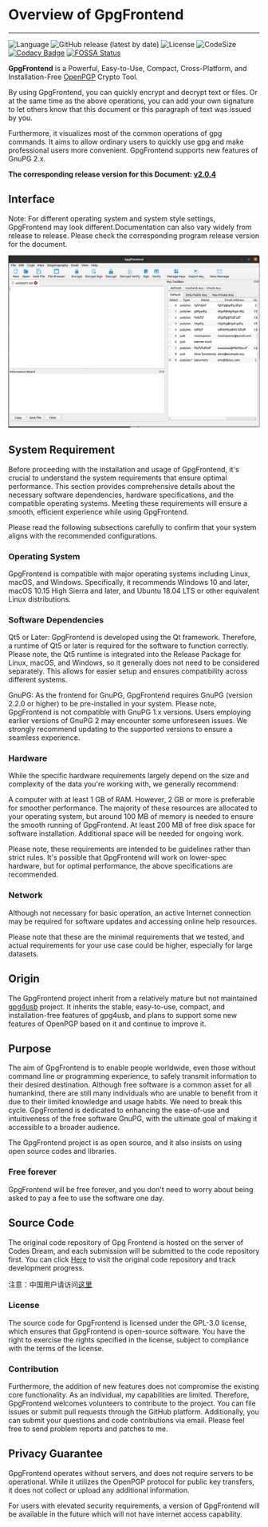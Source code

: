 # Overview of GpgFrontend

---

![Language](https://img.shields.io/badge/language-C%2B%2B-green)
![GitHub release (latest by date)](https://img.shields.io/github/v/release/saturneric/gpgfrontend)
![License](https://img.shields.io/badge/License-GPL--3.0-orange)
![CodeSize](https://img.shields.io/github/languages/code-size/saturneric/GpgFrontend)
[![Codacy Badge](https://app.codacy.com/project/badge/Grade/d1750e052a85430a8f1f84e58a0fceda)](https://www.codacy.com/gh/saturneric/GpgFrontend/dashboard?utm_source=github.com&utm_medium=referral&utm_content=saturneric/GpgFrontend&utm_campaign=Badge_Grade)
[![FOSSA Status](https://app.fossa.com/api/projects/git%2Bgithub.com%2Fsaturneric%2FGpgFrontend.svg?type=shield)](https://app.fossa.com/projects/git%2Bgithub.com%2Fsaturneric%2FGpgFrontend?ref=badge_shield)

**GpgFrontend** is a Powerful, Easy-to-Use, Compact, Cross-Platform, and
Installation-Free [OpenPGP](https://www.openpgp.org/) Crypto Tool.

By using GpgFrontend, you can quickly encrypt and decrypt text or files. Or at
the same time as the above operations, you can add your own signature to let
others know that this document or this paragraph of text was issued by you.

Furthermore, it visualizes most of the common operations of gpg commands. It
aims to allow ordinary users to quickly use gpg and make professional users more
convenient. GpgFrontend supports new features of GnuPG 2.x.

**The corresponding release version for this
Document: [v2.0.4](https://github.com/saturneric/GpgFrontend/releases/tag/v2.0.4)**

## Interface

Note: For different operating system and system style settings, GpgFrontend may
look different.Documentation can also vary widely from release to release.
Please check the corresponding program release version for the document.

![image-20220109192100901](_media/overview/image-20220109192100901.png)

## System Requirement

Before proceeding with the installation and usage of GpgFrontend, it's crucial
to understand the system requirements that ensure optimal performance. This
section provides comprehensive details about the necessary software
dependencies, hardware specifications, and the compatible operating systems.
Meeting these requirements will ensure a smooth, efficient experience while
using GpgFrontend.

Please read the following subsections carefully to confirm that your system
aligns with the recommended configurations.

### Operating System

GpgFrontend is compatible with major operating systems including Linux, macOS,
and Windows. Specifically, it recommends Windows 10 and later, macOS 10.15 High
Sierra and later, and Ubuntu 18.04 LTS or other equivalent Linux distributions.

### Software Dependencies

Qt5 or Later: GpgFrontend is developed using the Qt framework. Therefore, a
runtime of Qt5 or later is required for the software to function correctly.
Please note, the Qt5 runtime is integrated into the Release Package for Linux,
macOS, and Windows, so it generally does not need to be considered separately.
This allows for easier setup and ensures compatibility across different systems.

GnuPG: As the frontend for GnuPG, GpgFrontend requires GnuPG (version 2.2.0 or
higher) to be pre-installed in your system. Please note, GpgFrontend is not
compatible with GnuPG 1.x versions. Users employing earlier versions of GnuPG 2
may encounter some unforeseen issues. We strongly recommend updating to the
supported versions to ensure a seamless experience.

### Hardware

While the specific hardware requirements largely depend on the size and
complexity of the data you're working with, we generally recommend:

A computer with at least 1 GB of RAM. However, 2 GB or more is preferable for
smoother performance. The majority of these resources are allocated to your
operating system, but around 100 MB of memory is needed to ensure the smooth
running of GpgFrontend. At least 200 MB of free disk space for software
installation. Additional space will be needed for ongoing work.

Please note, these requirements are intended to be guidelines rather than strict
rules. It's possible that GpgFrontend will work on lower-spec hardware, but for
optimal performance, the above specifications are recommended.

### Network

Although not necessary for basic operation, an active Internet connection may be
required for software updates and accessing online help resources.

Please note that these are the minimal requirements that we tested, and actual
requirements for your use case could be higher, especially for large datasets.

## Origin

The GpgFrontend project inherit from a relatively mature but not maintained
[gpg4usb](https://www.gpg4usb.org/) project. It inherits the stable,
easy-to-use, compact, and installation-free features of gpg4usb, and plans to
support some new features of OpenPGP based on it and continue to improve it.

## Purpose

The aim of GpgFrontend is to enable people worldwide, even those without command
line or programming experience, to safely transmit information to their desired
destination. Although free software is a common asset for all humankind, there
are still many individuals who are unable to benefit from it due to their
limited knowledge and usage habits. We need to break this cycle. GpgFrontend is
dedicated to enhancing the ease-of-use and intuitiveness of the free software
GnuPG, with the ultimate goal of making it accessible to a broader audience.

The GpgFrontend project is as open source, and it also insists on using open
source codes and libraries.

### Free forever

GpgFrontend will be free forever, and you don't need to worry about being asked
to pay a fee to use the software one day.

## Source Code

The original code repository of Gpg Frontend is hosted on the server of Codes
Dream, and each submission will be submitted to the code repository first. You
can click
[Here](https://git.codesdream.com/?p=public/main/GpgFrontend.git;a=summary) to
visit the original code repository and track development progress.

注意：中国用户请访问[这里](https://git.codesdream.com/main/GpgFrontend.git)

### License

The source code for GpgFrontend is licensed under the GPL-3.0 license, which
ensures that GpgFrontend is open-source software. You have the right to exercise
the rights specified in the license, subject to compliance with the terms of the
license.

### Contribution

Furthermore, the addition of new features does not compromise the existing core
functionality. As an individual, my capabilities are limited. Therefore,
GpgFrontend welcomes volunteers to contribute to the project. You can file
issues or submit pull requests through the GitHub platform. Additionally, you
can submit your questions and code contributions via email. Please feel free to
send problem reports and patches to me.

## Privacy Guarantee

GpgFrontend operates without servers, and does not require servers to be
operational. While it utilizes the OpenPGP protocol for public key transfers, it
does not collect or upload any additional information.

For users with elevated security requirements, a version of GpgFrontend will be
available in the future which will not have internet access capability.
